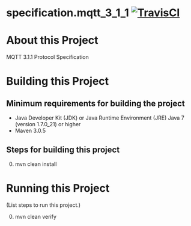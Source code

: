 # specification.mqtt_3_1_1 [![TravisCI](https://travis-ci.org/k3po/specification.mqtt_3_1_1.svg?branch=develop)](https://travis-ci.org/k3po/specification.mqtt_3_1_1)

# About this Project

MQTT 3.1.1 Protocol Specification

# Building this Project

## Minimum requirements for building the project
* Java Developer Kit (JDK) or Java Runtime Environment (JRE) Java 7 (version 1.7.0_21) or higher
* Maven 3.0.5

## Steps for building this project
0. mvn clean install

# Running this Project

(List steps to run this project.)

0. mvn clean verify
